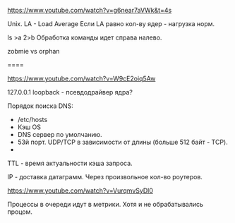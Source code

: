https://www.youtube.com/watch?v=g6near7aVWk&t=4s

Unix.
LA - Load Average
Если LA равно кол-ву ядер - нагрузка норм.

ls >a 2>b
Обработка команды идет справа налево.

zobmie vs orphan

====

https://www.youtube.com/watch?v=W9cE2oiq5Aw

127.0.0.1
loopback - псевдодрайвер ядра?

Порядок поиска DNS:

* /etc/hosts
* Кэш OS
* DNS сервер по умолчанию.
* 53й порт. UDP/TCP в зависимости от длины (больше 512 байт - TCP).
*
TTL - время актуальности кэша запроса.

IP - доставка датаграмм. Через произвольное кол-во роутеров.

https://www.youtube.com/watch?v=VurqmvSyDl0

Процессы в очереди идут в метрики. Хотя и не обрабатывались процом.






